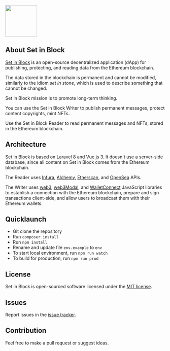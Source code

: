 <a href="https://setinblock.com" target="_blank"><img src="https://setinblock.com/img/logo-github.png" width="100"></a>

## About Set in Block

[Set in Block](https://setinblock.com) is an open-source decentralized application (dApp) for publishing, protecting, and reading data from the Ethereum blockchain.

The data stored in the blockchain is permanent and cannot be modified, similarly to the idiom <i>set in stone</i>, which is used to describe something that cannot be changed.

Set in Block mission is to promote long-term thinking.

You can use the Set in Block Writer to publish permanent messages, protect content copyrights, mint NFTs.

Use the Set in Block Reader to read permanent messages and NFTs, stored in the Ethereum blockchain.

## Architecture

Set in Block is based on Laravel 8 and Vue.js 3. It doesn't use a server-side database, since all content on Set in Block comes from the Ethereum blockchain.

The Reader uses [Infura](https://infura.io/), [Alchemy](https://www.alchemy.com/), [Etherscan](https://etherscan.io/), and [OpenSea](https://opensea.io/) APIs.

The Writer uses [web3](https://github.com/ChainSafe/web3.js), [web3Modal](https://github.com/Web3Modal/web3modal), and [WalletConnect](https://github.com/WalletConnect/walletconnect-monorepo) JavaScript libraries to establish a connection with the Ethereum blockchain, prepare and sign transactions client-side, and allow users to broadcast them with their Ethereum wallets.
## Quicklaunch

- Git clone the repository
- Run `composer install`
- Run `npm install`
- Rename and update file `env.example` to `env`
- To start local environment, run `npm run watch`
- To build for production, run `npm run prod`

## License

Set in Block is open-sourced software licensed under the [MIT license](https://opensource.org/licenses/MIT).

## Issues

Report issues in the [issue tracker](https://github.com/giekaton/set-in-block/issues).

## Contribution

Feel free to make a pull request or suggest ideas.